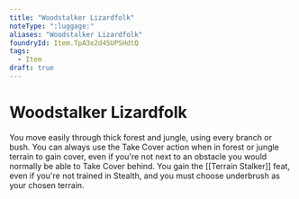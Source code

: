 ```yaml
---
title: "Woodstalker Lizardfolk"
noteType: ":luggage:"
aliases: "Woodstalker Lizardfolk"
foundryId: Item.TpA3e2d45UPSHdtQ
tags:
  - Item
draft: true
---
```


# Woodstalker Lizardfolk

You move easily through thick forest and jungle, using every branch or bush. You can always use the Take Cover action when in forest or jungle terrain to gain cover, even if you're not next to an obstacle you would normally be able to Take Cover behind. You gain the [[Terrain Stalker]] feat, even if you're not trained in Stealth, and you must choose underbrush as your chosen terrain.
